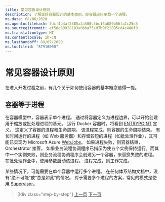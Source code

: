 ```yaml
---
title: 常见容器设计原则
description: 了解良好容器设计的基本原则，即容器应只承载一个进程。
ms.date: 08/06/2020
ms.openlocfilehash: 7dcf4b4af3385a2a500c5bc16a889b56fa2c25d5
ms.sourcegitcommit: ef50c99928183a0bba75e07b9f22895cd4c480f8
ms.translationtype: HT
ms.contentlocale: zh-CN
ms.lasthandoff: 08/07/2020
ms.locfileid: "87916000"
---
```

# <a name="common-container-design-principles"></a>常见容器设计原则

在进入开发过程之前，有几个关于如何使用容器的基本概念值得一提。

## <a name="container-equals-a-process"></a>容器等于进程

在容器模型中，容器表示单个进程。 通过将容器定义为进程边界，可以开始创建用于缩放或批处理进程的基元。 运行 Docker 容器时，将看到 [ENTRYPOINT](https://docs.docker.com/engine/reference/builder/#entrypoint) 定义。 这定义了容器的进程和生命周期。 该进程完成，则容器的生命周期结束。 有长时间运行的进程（如 Web 服务器）和存留较短的进程（如批处理作业），其可能已实现为 Microsoft Azure [WebJobs](https://azure.microsoft.com/documentation/articles/websites-webjobs-resources/)。 如果进程失败，则容器结束，Orchestrator 接管。 如果业务流程协调程序已指示为使五个实例保持运行，而其中一个实例失败，则业务流程协调程序会创建另一个容器，来替换失败的进程。 在批处理作业中，使用参数启动该进程。 进程完成，则工作完成。

某些情况下，可能需要在单个容器中运行多个进程。 在任何体系结构文档中，没有“绝不可能”或“总是如此”的情况。 对于需要多个进程的方案，常见的模式是使用 [Supervisor](http://supervisord.org/)。

>[!div class="step-by-step"]
>[上一页](design-docker-applications.md)
>[下一页](monolithic-applications.md)
